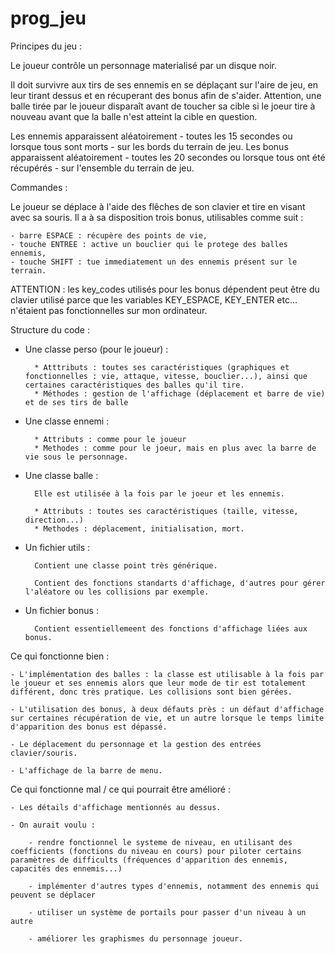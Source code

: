 # prog_jeu

Principes du jeu : 

Le joueur contrôle un personnage materialisé par un disque noir.

Il doit survivre aux tirs de ses ennemis en se déplaçant sur l'aire de jeu, en leur tirant dessus et en récuperant des bonus afin de s'aider. Attention, une balle tirée par le joueur disparaît avant de toucher sa cible si le joeur tire à nouveau avant que la balle n'est atteint la cible en question.

Les ennemis apparaissent aléatoirement - toutes les 15 secondes ou lorsque tous sont morts - sur les bords du terrain de jeu.
Les bonus apparaissent aléatoirement - toutes les 20 secondes ou lorsque tous ont été récupérés - sur l'ensemble du terrain de jeu.


Commandes : 

Le joueur se déplace à l'aide des flêches de son clavier et tire en visant avec sa souris.
Il a à sa disposition trois bonus, utilisables comme suit : 

    - barre ESPACE : récupère des points de vie,
    - touche ENTREE : active un bouclier qui le protege des balles ennemis,
    - touche SHIFT : tue immediatement un des ennemis présent sur le terrain.

ATTENTION : les key_codes utilisés pour les bonus dépendent peut être du clavier utilisé parce que les variables KEY_ESPACE, KEY_ENTER etc... n'étaient pas fonctionnelles sur mon ordinateur. 


Structure du code : 

- Une classe perso (pour le joueur) :

        * Atttributs : toutes ses caractéristiques (graphiques et fonctionnelles : vie, attaque, vitesse, bouclier...), ainsi que certaines caractéristiques des balles qu'il tire.
        * Méthodes : gestion de l'affichage (déplacement et barre de vie) et de ses tirs de balle

- Une classe ennemi : 

        * Attributs : comme pour le joueur
        * Methodes : comme pour le joeur, mais en plus avec la barre de vie sous le personnage.

- Une classe balle : 

        Elle est utilisée à la fois par le joeur et les ennemis. 

        * Attributs : toutes ses caractéristiques (taille, vitesse, direction...)
        * Methodes : déplacement, initialisation, mort.

- Un fichier utils :

        Contient une classe point très générique.

        Contient des fonctions standarts d'affichage, d'autres pour gérer l'aléatore ou les collisions par exemple.

- Un fichier bonus :

        Contient essentiellemeent des fonctions d'affichage liées aux bonus.


Ce qui fonctionne bien : 

    - L'implémentation des balles : la classe est utilisable à la fois par le joueur et ses ennemis alors que leur mode de tir est totalement différent, donc très pratique. Les collisions sont bien gérées.

    - L'utilisation des bonus, à deux défauts près : un défaut d'affichage sur certaines récupération de vie, et un autre lorsque le temps limite d'apparition des bonus est dépassé.

    - Le déplacement du personnage et la gestion des entrées clavier/souris.

    - L'affichage de la barre de menu.


Ce qui fonctionne mal / ce qui pourrait être amélioré : 

    - Les détails d'affichage mentionnés au dessus.

    - On aurait voulu : 

        - rendre fonctionnel le systeme de niveau, en utilisant des coefficients (fonctions du niveau en cours) pour piloter certains paramètres de difficults (fréquences d'apparition des ennemis, capacités des ennemis...)

        - implémenter d'autres types d'ennemis, notamment des ennemis qui peuvent se déplacer

        - utiliser un système de portails pour passer d'un niveau à un autre

        - améliorer les graphismes du personnage joueur. 
